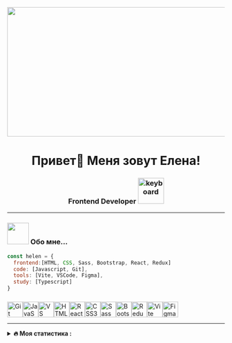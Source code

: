 <div align="center">
  <img height="300" width="600" src="./giphy.gif"  />
</div>

<div align="center">
  <h1>Привет👋 Меня зовут Елена!</h1>
  <h3>Frontend Developer <img src="https://media.tenor.com/0ygiqFaX-ssAAAAM/bongo-cat-typing.gif" width="60" alt="keyboard"/></h3> 
</div>


---

### <img src="https://media.giphy.com/media/VgCDAzcKvsR6OM0uWg/giphy.gif" width="50"> Обо мне...

```javascript
const helen = {
  frontend:[HTML, CSS, Sass, Bootstrap, React, Redux]
  code: [Javascript, Git],
  tools: [Vite, VSCode, Figma],
  study: [Typescript]
}
```

###

<p align="left">
<a href="https://git-scm.com/" target="_blank" rel="noreferrer"><img src="https://raw.githubusercontent.com/danielcranney/readme-generator/main/public/icons/skills/git-colored.svg" width="36" height="36" alt="Git" /></a><a href="https://developer.mozilla.org/en-US/docs/Web/JavaScript" target="_blank" rel="noreferrer"><img src="https://raw.githubusercontent.com/danielcranney/readme-generator/main/public/icons/skills/javascript-colored.svg" width="36" height="36" alt="JavaScript" /></a><a href="https://code.visualstudio.com/" target="_blank" rel="noreferrer"><img src="https://raw.githubusercontent.com/danielcranney/readme-generator/main/public/icons/skills/visualstudiocode.svg" width="36" height="36" alt="VS Code" /></a><a href="https://developer.mozilla.org/en-US/docs/Glossary/HTML5" target="_blank" rel="noreferrer"><img src="https://raw.githubusercontent.com/danielcranney/readme-generator/main/public/icons/skills/html5-colored.svg" width="36" height="36" alt="HTML5" /></a><a href="https://reactjs.org/" target="_blank" rel="noreferrer"><img src="https://raw.githubusercontent.com/danielcranney/readme-generator/main/public/icons/skills/react-colored.svg" width="36" height="36" alt="React" /></a><a href="https://www.w3.org/TR/CSS/#css" target="_blank" rel="noreferrer"><img src="https://raw.githubusercontent.com/danielcranney/readme-generator/main/public/icons/skills/css3-colored.svg" width="36" height="36" alt="CSS3" /></a><a href="https://sass-lang.com/" target="_blank" rel="noreferrer"><img src="https://raw.githubusercontent.com/danielcranney/readme-generator/main/public/icons/skills/sass-colored.svg" width="36" height="36" alt="Sass" /></a><a href="https://getbootstrap.com/" target="_blank" rel="noreferrer"><img src="https://raw.githubusercontent.com/danielcranney/readme-generator/main/public/icons/skills/bootstrap-colored.svg" width="36" height="36" alt="Bootstrap" /></a><a href="https://redux.js.org/" target="_blank" rel="noreferrer"><img src="https://raw.githubusercontent.com/danielcranney/readme-generator/main/public/icons/skills/redux-colored.svg" width="36" height="36" alt="Redux" /></a><a href="https://vitejs.dev/" target="_blank" rel="noreferrer"><img src="https://raw.githubusercontent.com/danielcranney/readme-generator/main/public/icons/skills/vite-colored.svg" width="36" height="36" alt="Vite" /></a><a href="https://www.figma.com/" target="_blank" rel="noreferrer"><img src="https://raw.githubusercontent.com/danielcranney/readme-generator/main/public/icons/skills/figma-colored.svg" width="36" height="36" alt="Figma" /></a>
                    </p>

---

<details>
  <summary><b>🔥   Моя статистика :</b></summary>

  ###

<div align="center">
  <a href="https://git.io/streak-stats"><img src="https://streak-stats.demolab.com?user=MaiorovaElena&theme=swift&hide_border=%D0%9B%D0%9E%D0%96%D0%AC&border_radius=5.6&locale=ru&date_format=M%20j%5B%2C%20Y%5D" alt="GitHub Streak" /></a>
</div>

###


<div align="center">
  <img src="https://github-readme-stats.vercel.app/api?username=MaiorovaElena&hide_title=false&hide_rank=false&show_icons=true&include_all_commits=true&count_private=true&disable_animations=false&bg_color=FFFAFA&locale=ru&hide_border=false&order=1&title_color=B8860B&text_color=000000&icon_color=8B4513" height="190" alt="stats graph"  />


###

  <div align="center">
    <img src="https://github-readme-stats.vercel.app/api/top-langs?username=MaiorovaElena&locale=ru&hide_title=false&layout=donut&card_width=320&langs_count=5&bg_color=FFFAFA&title_color=B8860B&hide_border=false&order=2" height="190" alt="languages graph"  />
  </div>

  ###

   <div align="center">
    <img src="https://www.codewars.com/users/Chuchundra009/badges/micro" height="30" alt="codewars"  />
  </div>
  </div>


</details>

###




<!-- - 🌍  I'm based in Russia
- 🖥️  See my portfolio at [GitHub](http://github.com/MaiorovaElena)
- ✉️  You can contact me at [helen340503@yandex.ru](mailto:helen340503@yandex.ru) -->

